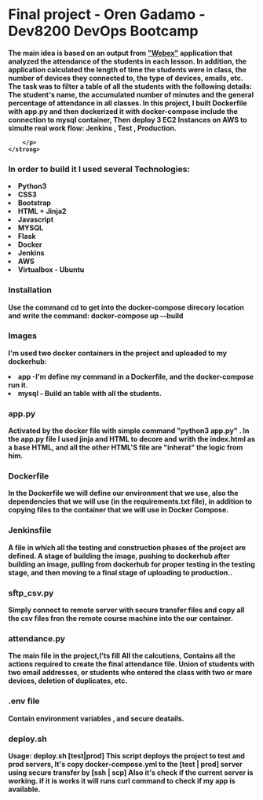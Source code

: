<div>
    <h1>Final project - Oren Gadamo - Dev8200 DevOps Bootcamp</h1>
    <strong>
    <p>
        The main idea is based on an output from <a href="https://www.webex.com/">"Webex"</a> application that analyzed the attendance of the students in each lesson.
        In addition, the application calculated the length of time the students were in class, the number of devices they connected to, the type of devices, emails, etc.
        The task was to filter a table of all the students with the following details:
        The student's name, the accumulated number of minutes and the general percentage of attendance in all classes.
        In this project, I built Dockerfile with app.py and then dockerized it with docker-compose include the connection to mysql container, Then deploy 3 EC2 Instances on AWS to simulte real work flow: Jenkins , Test , Production.
        
        </p>
    </strong>
    
</div>

<h3>In order to build it I used several Technologies:</h3>
<li>Python3 </li>
<li>CSS3 </li> 
<li>Bootstrap </li>
<li>HTML + Jinja2 </li>
<li>Javascript </li>
<li>MYSQL </li>
<li>Flask </li>
<li>Docker </li>
<li>Jenkins </li>
<li>AWS </li>
<li>Virtualbox - Ubuntu </li>
</li>

<h3>Installation</h3>
<p>
    Use the command cd to get into the docker-compose direcory location and write the command:
    docker-compose up --build
</p>
<h3>Images</h3>
<p>
    I'm used two docker containers in the project and uploaded to my dockerhub:
        <li>app -I'm define my command in a Dockerfile, and the docker-compose run it.</li>
        <li> mysql - Build an table with all the students.</li>
</p>
<h3>app.py</h3>
<p>
    Activated by the docker file with simple command "python3 app.py" .
    In the app.py file I used jinja and HTML to decore and writh the index.html as a base HTML, and all the other HTML'S file are "inherat" the logic from him. 
</p>
<h3>Dockerfile</h3>
<p>
    In the Dockerfile we will define our environment that we use, also the dependencies that we will use (in the requirements.txt file), in addition to copying files to the container that we will use in Docker Compose.
</p>   
<h3>Jenkinsfile</h3>
<p>
    A file in which all the testing and construction phases of the project are defined.
    A stage of building the image, pushing to dockerhub after building an image, pulling from dockerhub for proper testing in the testing stage, and then moving to a final stage of uploading to production..
</p>

<h3>sftp_csv.py</h3>
<p>
    Simply connect to remote server with secure transfer files and copy all the csv files fron the remote course machine into the our container.
</p>
<h3>attendance.py</h3>
<p>
    The main file in the project,I'ts fill All the calcutions, Contains all the actions required to create the final attendance file. Union of students with two email addresses, or students who entered the class with two or more devices, deletion of duplicates, etc.
</p>
<h3>.env file</h3>
<p>Contain environment variables , and secure deatails.</p> 

<h3>deploy.sh</h3>
<p>
    Usage: deploy.sh [test|prod]
    This script deploys the project to test and prod servers,
    It's copy docker-compose.yml to the [test | prod] server using secure transfer by [ssh | scp]
    Also it's check if the current server is working.
    if it is works it will runs curl command to check if my app is available.
</p>
